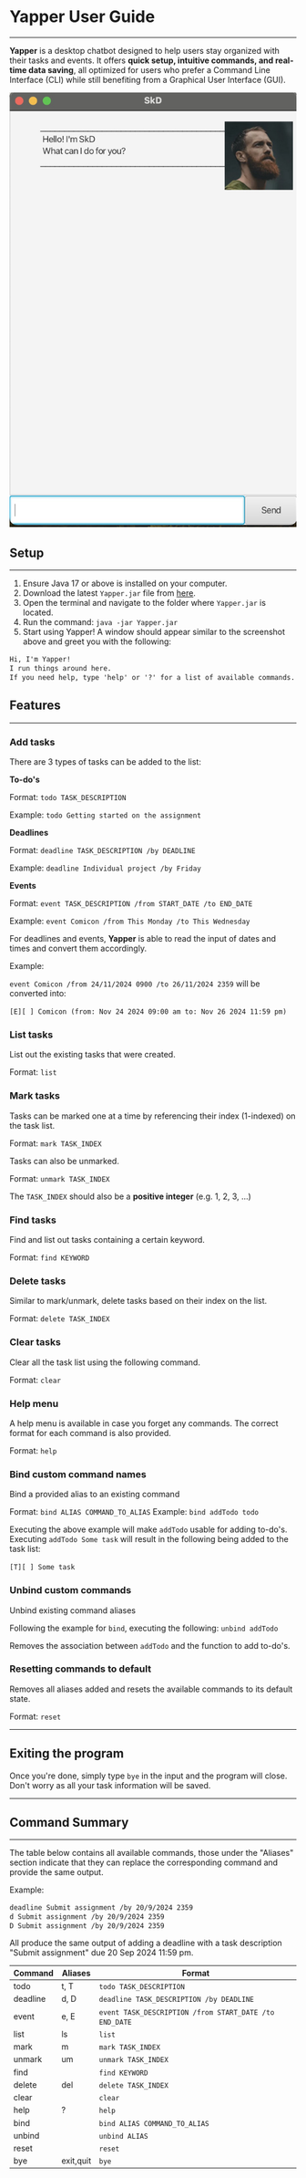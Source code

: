 # Yapper User Guide

---

**Yapper** is a desktop chatbot designed to help users stay organized with their tasks and events.
It offers **quick setup, intuitive commands, and real-time data saving**,
all optimized for users who prefer a Command Line Interface (CLI) while still benefiting from a
Graphical User Interface (GUI).

![Yapper UI](./Ui.png?raw=true "Yapper Chatbot")

## Setup

---

1. Ensure Java 17 or above is installed on your computer.
2. Download the latest `Yapper.jar` file from [here](https://github.com/valhrd/ip/releases/tag/A-Jar).
3. Open the terminal and navigate to the folder where `Yapper.jar` is located.
4. Run the command: ```java -jar Yapper.jar```
5. Start using Yapper! A window should appear similar to the screenshot above and greet you with the following:

```
Hi, I'm Yapper!
I run things around here.
If you need help, type 'help' or '?' for a list of available commands.
```

## Features

---

### Add tasks

There are 3 types of tasks can be added to the list:

**To-do's**

Format: ```todo TASK_DESCRIPTION```

Example: ```todo Getting started on the assignment```

**Deadlines**

Format: ```deadline TASK_DESCRIPTION /by DEADLINE```

Example: ```deadline Individual project /by Friday```

**Events**

Format: ```event TASK_DESCRIPTION /from START_DATE /to END_DATE```

Example: ```event Comicon /from This Monday /to This Wednesday```

For deadlines and events, **Yapper** is able to read the input of dates and times and convert them accordingly.

Example:

```event Comicon /from 24/11/2024 0900 /to 26/11/2024 2359``` will be converted into:

```[E][ ] Comicon (from: Nov 24 2024 09:00 am to: Nov 26 2024 11:59 pm)```

### List tasks

List out the existing tasks that were created.

Format: ```list```

### Mark tasks

Tasks can be marked one at a time by referencing their index (1-indexed) on the task list.

Format: ```mark TASK_INDEX```

Tasks can also be unmarked.

Format: ```unmark TASK_INDEX```

The ```TASK_INDEX``` should also be a **positive integer** (e.g. 1, 2, 3, ...)

### Find tasks

Find and list out tasks containing a certain keyword.

Format: ```find KEYWORD```

### Delete tasks

Similar to mark/unmark, delete tasks based on their index on the list.

Format: ```delete TASK_INDEX```

### Clear tasks

Clear all the task list using the following command.

Format: ```clear```

### Help menu

A help menu is available in case you forget any commands. The correct format for each command is
also provided.

Format: ```help```

### Bind custom command names
    
Bind a provided alias to an existing command

Format: ```bind ALIAS COMMAND_TO_ALIAS```
Example: ```bind addTodo todo```

Executing the above example will make ```addTodo``` usable for adding to-do's.
Executing ```addTodo Some task``` will result in the following being added to the task list:

```[T][ ] Some task```

### Unbind custom commands

Unbind existing command aliases

Following the example for ```bind```, executing the following:
```unbind addTodo```

Removes the association between ```addTodo``` and the function to add to-do's.

### Resetting commands to default

Removes all aliases added and resets the available commands to its default state.

Format: ```reset```

---

## Exiting the program

Once you're done, simply type ```bye``` in the input and the program will close. Don't worry as
all your task information will be saved.

---

## Command Summary

---

The table below contains all available commands, those under the "Aliases" section indicate that they can
replace the corresponding command and provide the same output.

Example:

```
deadline Submit assignment /by 20/9/2024 2359
d Submit assignment /by 20/9/2024 2359
D Submit assignment /by 20/9/2024 2359
```
All produce the same output of adding a deadline with a task description "Submit assignment"
due 20 Sep 2024 11:59 pm.


| Command  | Aliases   | Format                                                     |
|----------|-----------|------------------------------------------------------------|
| todo     | t, T      | ```todo TASK_DESCRIPTION```                                |
| deadline | d, D      | ```deadline TASK_DESCRIPTION /by DEADLINE```               |
| event    | e, E      | ```event TASK_DESCRIPTION /from START_DATE /to END_DATE``` |
| list     | ls        | ```list```                                                 | 
| mark     | m         | ```mark TASK_INDEX```                                      |
| unmark   | um        | ```unmark TASK_INDEX```                                    |
| find     |           | ```find KEYWORD```                                         |
| delete   | del       | ```delete TASK_INDEX```                                    |
| clear    |           | ```clear```                                                |
| help     | ?         | ```help```                                                 |
| bind     |           | ```bind ALIAS COMMAND_TO_ALIAS```                          |
| unbind   |           | ```unbind ALIAS```                                         |
| reset    |           | ```reset```                                                |
| bye      | exit,quit | ```bye```                                                  |

